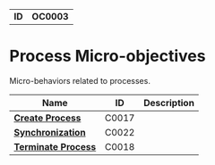 |||
|---|---|
|**ID**|**OC0003**|


# Process Micro-objectives #
Micro-behaviors related to processes.

|Name|ID|Description|
|---|---|---|
|[**Create Process**](https://github.com/MBCProject/mbc-markdown/blob/master/micro-behaviors/processes/create-process.md)|C0017||
|[**Synchronization**](https://github.com/MBCProject/mbc-markdown/blob/master/micro-behaviors/processes/synchronization.md)|C0022||
|[**Terminate Process**](https://github.com/MBCProject/mbc-markdown/blob/master/micro-behaviors/processes/terminate-process.md)|C0018||
